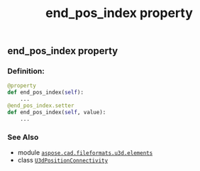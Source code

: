 ﻿---
title: end_pos_index property
second_title: Aspose.CAD for Python via .NET API References
description: 
type: docs
weight: 30
url: /python-net/aspose.cad.fileformats.u3d.elements/u3dpositionconnectivity/end_pos_index/
is_root: false
---

## end_pos_index property

### Definition:
```python
@property
def end_pos_index(self):
    ...
@end_pos_index.setter
def end_pos_index(self, value):
    ...
```

### See Also
* module [`aspose.cad.fileformats.u3d.elements`](../../)
* class [`U3dPositionConnectivity`](/cad/python-net/aspose.cad.fileformats.u3d.elements/u3dpositionconnectivity)
